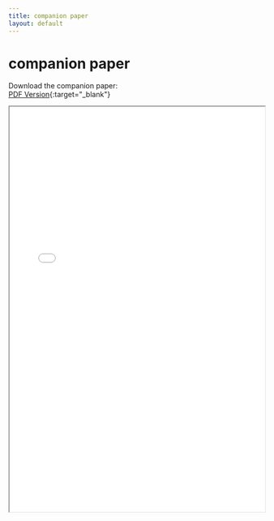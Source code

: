 ```yaml
---
title: companion paper
layout: default
---
```


# companion paper

Download the companion paper:  
[PDF Version](CompanionPaper_test.pdf){:target="_blank"}

<!-- Embed PDF -->
<iframe src="CompanionPaper_test.pdf" width="100%" height="800px">
  This browser does not support PDFs. Please download the PDF to view it: 
  <a href="CompanionPaper_test.pdf">Download PDF</a>.
</iframe>
